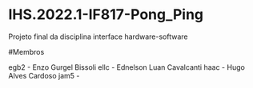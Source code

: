 # IHS.2022.1-IF817-Pong_Ping
Projeto final da disciplina interface hardware-software

#Membros

egb2 - Enzo Gurgel Bissoli
ellc - Ednelson Luan Cavalcanti
haac - Hugo Alves Cardoso
jam5 - 
